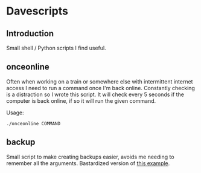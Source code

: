# Davescripts

## Introduction

Small shell / Python scripts I find useful.

## onceonline

Often when working on a train or somewhere else with intermittent internet
access I need to run a command once I'm back online. Constantly checking is a
distraction so I wrote this script. It will check every 5 seconds if the
computer is back online, if so it will run the given command.

Usage:

    ./onceonline COMMAND

## backup

Small script to make creating backups easier, avoids me needing to remember all
the arguments. Bastardized version of [this example](https://borgbackup.readthedocs.io/en/stable/quickstart.html#automating-backups).

